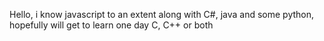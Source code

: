 Hello, i know javascript to an extent along with C#, java and some python, hopefully will get to learn one day C, C++ or both
